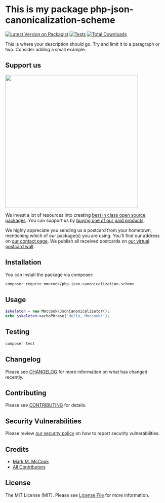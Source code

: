 # This is my package php-json-canonicalization-scheme

[![Latest Version on Packagist](https://img.shields.io/packagist/v/mmccook/php-json-canonicalization-scheme.svg?style=flat-square)](https://packagist.org/packages/mmccook/php-json-canonicalization-scheme)
[![Tests](https://img.shields.io/github/actions/workflow/status/mmccook/php-json-canonicalization-scheme/run-tests.yml?branch=main&label=tests&style=flat-square)](https://github.com/mmccook/php-json-canonicalization-scheme/actions/workflows/run-tests.yml)
[![Total Downloads](https://img.shields.io/packagist/dt/mmccook/php-json-canonicalization-scheme.svg?style=flat-square)](https://packagist.org/packages/mmccook/php-json-canonicalization-scheme)

This is where your description should go. Try and limit it to a paragraph or two. Consider adding a small example.

## Support us

[<img src="https://github-ads.s3.eu-central-1.amazonaws.com/php-json-canonicalization-scheme.jpg?t=1" width="419px" />](https://spatie.be/github-ad-click/php-json-canonicalization-scheme)

We invest a lot of resources into creating [best in class open source packages](https://spatie.be/open-source). You can support us by [buying one of our paid products](https://spatie.be/open-source/support-us).

We highly appreciate you sending us a postcard from your hometown, mentioning which of our package(s) you are using. You'll find our address on [our contact page](https://spatie.be/about-us). We publish all received postcards on [our virtual postcard wall](https://spatie.be/open-source/postcards).

## Installation

You can install the package via composer:

```bash
composer require mmccook/php-json-canonicalization-scheme
```

## Usage

```php
$skeleton = new Mmccook\JsonCanonicalizator();
echo $skeleton->echoPhrase('Hello, Mmccook!');
```

## Testing

```bash
composer test
```

## Changelog

Please see [CHANGELOG](CHANGELOG.md) for more information on what has changed recently.

## Contributing

Please see [CONTRIBUTING](https://github.com/spatie/.github/blob/main/CONTRIBUTING.md) for details.

## Security Vulnerabilities

Please review [our security policy](../../security/policy) on how to report security vulnerabilities.

## Credits

- [Mark M. McCook](https://github.com/mmccook)
- [All Contributors](../../contributors)

## License

The MIT License (MIT). Please see [License File](LICENSE.md) for more information.

